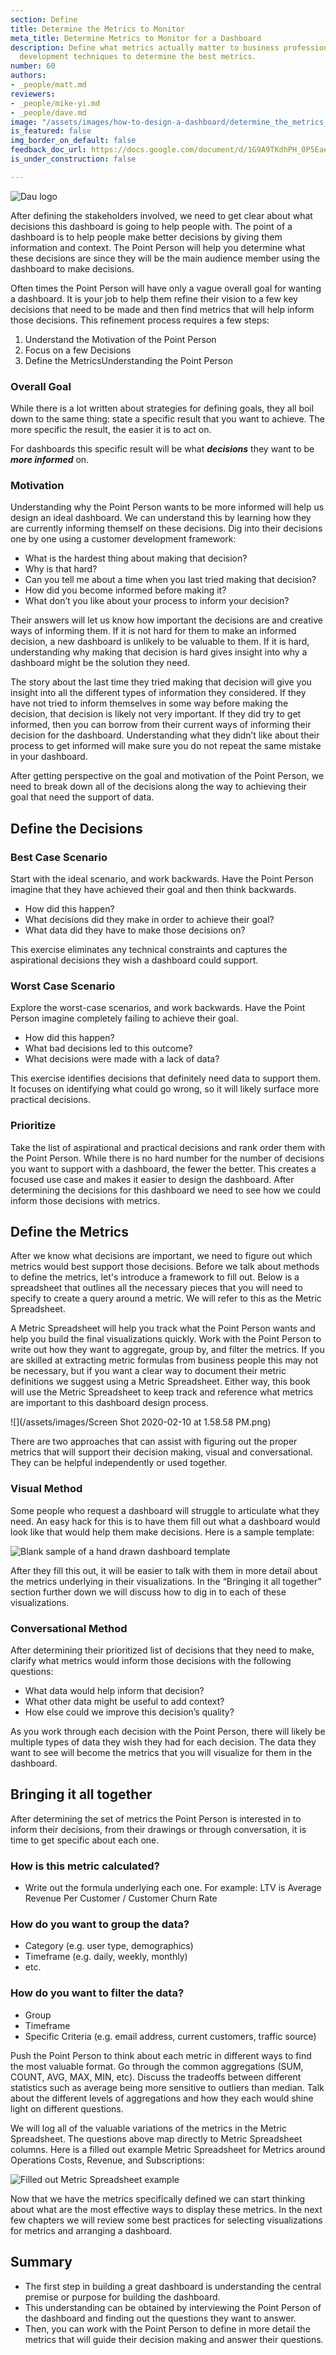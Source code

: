 ```yaml
---
section: Define
title: Determine the Metrics to Monitor
meta_title: Determine Metrics to Monitor for a Dashboard
description: Define what metrics actually matter to business professionals. Use customer
  development techniques to determine the best metrics.
number: 60
authors:
- _people/matt.md
reviewers:
- _people/mike-yi.md
- _people/dave.md
image: "/assets/images/how-to-design-a-dashboard/determine_the_metrics_to_follow/dau.png"
is_featured: false
img_border_on_default: false
feedback_doc_url: https://docs.google.com/document/d/1G9A9TKdhPH_0P5EaeahoFvoU5W0PzUKnWqAbv1XY_pc/edit?usp=sharing
is_under_construction: false

---
```

![Dau logo](/assets/images/how-to-design-a-dashboard/determine_the_metrics_to_follow/dau.png)

After defining the stakeholders involved, we need to get clear about what decisions this dashboard is going to help people with. The point of a dashboard is to help people make better decisions by giving them information and context. The Point Person will help you determine what these decisions are since they will be the main audience member using the dashboard to make decisions.

Often times the Point Person will have only a vague overall goal for wanting a dashboard. It is your job to help them refine their vision to a few key decisions that need to be made and then find metrics that will help inform those decisions. This refinement process requires a few steps:

1. Understand the Motivation of the Point Person
2. Focus on a few Decisions
3. Define the MetricsUnderstanding the Point Person

### Overall Goal

While there is a lot written about strategies for defining goals, they all boil down to the same thing: state a specific result that you want to achieve. The more specific the result, the easier it is to act on.

For dashboards this specific result will be what **_decisions_** they want to be **_more informed_** on.

### Motivation

Understanding why the Point Person wants to be more informed will help us design an ideal dashboard. We can understand this by learning how they are currently informing themself on these decisions. Dig into their decisions one by one using a customer development framework:

* What is the hardest thing about making that decision?
* Why is that hard?
* Can you tell me about a time when you last tried making that decision?
* How did you become informed before making it?
* What don’t you like about your process to inform your decision?

Their answers will let us know how important the decisions are and creative ways of informing them. If it is not hard for them to make an informed decision, a new dashboard is unlikely to be valuable to them. If it is hard, understanding why making that decision is hard gives insight into why a dashboard might be the solution they need.

The story about the last time they tried making that decision will give you insight into all the different types of information they considered. If they have not tried to inform themselves in some way before making the decision, that decision is likely not very important. If they did try to get informed, then you can borrow from their current ways of informing their decision for the dashboard. Understanding what they didn’t like about their process to get informed will make sure you do not repeat the same mistake in your dashboard.

After getting perspective on the goal and motivation of the Point Person, we need to break down all of the decisions along the way to achieving their goal that need the support of data.

## Define the Decisions

### Best Case Scenario

Start with the ideal scenario, and work backwards. Have the Point Person imagine that they have achieved their goal and then think backwards.

* How did this happen?
* What decisions did they make in order to achieve their goal?
* What data did they have to make those decisions on?

This exercise eliminates any technical constraints and captures the aspirational decisions they wish a dashboard could support.

### Worst Case Scenario

Explore the worst-case scenarios, and work backwards. Have the Point Person imagine completely failing to achieve their goal.

* How did this happen?
* What bad decisions led to this outcome?
* What decisions were made with a lack of data?

This exercise identifies decisions that definitely need data to support them. It focuses on identifying what could go wrong, so it will likely surface more practical decisions.

### Prioritize

Take the list of aspirational and practical decisions and rank order them with the Point Person. While there is no hard number for the number of decisions you want to support with a dashboard, the fewer the better. This creates a focused use case and makes it easier to design the dashboard. After determining the decisions for this dashboard we need to see how we could inform those decisions with metrics.

## Define the Metrics

After we know what decisions are important, we need to figure out which metrics would best support those decisions. Before we talk about methods to define the metrics, let's introduce a framework to fill out. Below is a spreadsheet that outlines all the necessary pieces that you will need to specify to create a query around a metric. We will refer to this as the Metric Spreadsheet.

A Metric Spreadsheet will help you track what the Point Person wants and help you build the final visualizations quickly. Work with the Point Person to write out how they want to aggregate, group by, and filter the metrics. If you are skilled at extracting metric formulas from business people this may not be necessary, but if you want a clear way to document their metric definitions we suggest using a Metric Spreadsheet. Either way, this book will use the Metric Spreadsheet to keep track and reference what metrics are important to this dashboard design process.

![](/assets/images/Screen Shot 2020-02-10 at 1.58.58 PM.png)

There are two approaches that can assist with figuring out the proper metrics that will support their decision making, visual and conversational. They can be helpful independently or used together.

### Visual Method

Some people who request a dashboard will struggle to articulate what they need. An easy hack for this is to have them fill out what a dashboard would look like that would help them make decisions. Here is a sample template:

![Blank sample of a hand drawn dashboard template](/assets/images/how-to-design-a-dashboard/determine_the_metrics_to_follow/blankVisual.png)

After they fill this out, it will be easier to talk with them in more detail about the metrics underlying in their visualizations. In the “Bringing it all together” section further down we will discuss how to dig in to each of these visualizations.

### Conversational Method

After determining their prioritized list of decisions that they need to make, clarify what metrics would inform those decisions with the following questions:

* What data would help inform that decision?
* What other data might be useful to add context?
* How else could we improve this decision’s quality?

As you work through each decision with the Point Person, there will likely be multiple types of data they wish they had for each decision. The data they want to see will become the metrics that you will visualize for them in the dashboard.

## Bringing it all together

After determining the set of metrics the Point Person is interested in to inform their decisions, from their drawings or through conversation, it is time to get specific about each one.

### How is this metric calculated?

* Write out the formula underlying each one. For example: LTV is Average Revenue Per Customer / Customer Churn Rate

### How do you want to group the data?

* Category (e.g. user type, demographics)
* Timeframe (e.g. daily, weekly, monthly)
* etc.

### How do you want to filter the data?

* Group
* Timeframe
* Specific Criteria (e.g. email address, current customers, traffic source)

Push the Point Person to think about each metric in different ways to find the most valuable format. Go through the common aggregations (SUM, COUNT, AVG, MAX, MIN, etc). Discuss the tradeoffs between different statistics such as average being more sensitive to outliers than median. Talk about the different levels of aggregations and how they each would shine light on different questions.

We will log all of the valuable variations of the metrics in the Metric Spreadsheet. The questions above map directly to Metric Spreadsheet columns. Here is a filled out example Metric Spreadsheet for Metrics around Operations Costs, Revenue, and Subscriptions:

![Filled out Metric Spreadsheet example](/assets/images/how-to-design-a-dashboard/determine_the_metrics_to_follow/filledSpreadsheet.png)

Now that we have the metrics specifically defined we can start thinking about what are the most effective ways to display these metrics. In the next few chapters we will review some best practices for selecting visualizations for metrics and arranging a dashboard.

## Summary

* The first step in building a great dashboard is understanding the central premise or purpose for building the dashboard.
* This understanding can be obtained by interviewing the Point Person of the dashboard and finding out the questions they want to answer.
* Then, you can work with the Point Person to define in more detail the metrics that will guide their decision making and answer their questions.